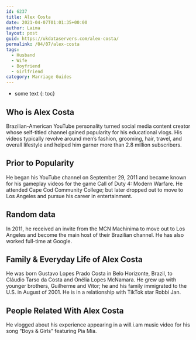 ```yaml
---
id: 6237
title: Alex Costa
date: 2021-04-07T01:01:35+00:00
author: Laima
layout: post
guid: https://ukdataservers.com/alex-costa/
permalink: /04/07/alex-costa
tags:
  - Husband
  - Wife
  - Boyfriend
  - Girlfriend
category: Marriage Guides
---
```


* some text
{: toc}


## Who is Alex Costa
                  
                  
                  
Brazilian-American YouTube personality turned social media content creator whose self-titled channel gained popularity for his educational vlogs. His videos typically revolve around men&#8217;s fashion, grooming, hair, travel, and overall lifestyle and helped him garner more than 2.8 million subscribers.  
                  
              
            
              
            
                
                
                
## Prior to Popularity
                  
                  
                  
He began his YouTube channel on September 29, 2011 and became known for his gameplay videos for the game Call of Duty 4: Modern Warfare. He attended Cape Cod Community College; but later dropped out to move to Los Angeles and pursue his career in entertainment.
                  
              
            
              
            
                
                
                
## Random data
                  
                  
                  
In 2011, he received an invite from the MCN Machinima to move out to Los Angeles and become the main host of their Brazilian channel. He has also worked full-time at Google.
                  
              
            
              
            
                
                
                
## Family & Everyday Life of Alex Costa
                  
                  
                  
He was born Gustavo Lopes Prado Costa in Belo Horizonte, Brazil, to Cláudio Tarso da Costa and Onélia Lopes McNamara. He grew up with younger brothers, Guilherme and Vitor; he and his family immigrated to the U.S. in August of 2001. He is in a relationship with TikTok star Robbi Jan.
                  
              
            
              
            
                
                
                
## People Related With Alex Costa
                  
                  
                  
He vlogged about his experience appearing in a will.i.am music video for his song &#8220;Boys & Girls&#8221; featuring Pia Mia.
                  
              
            
              
            
                
              
            
              
              
            
            
              
            
          
          
          